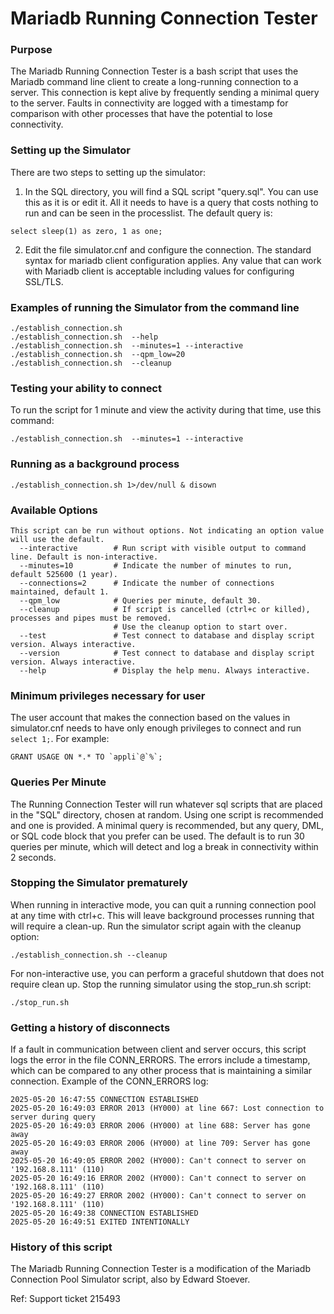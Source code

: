 # Mariadb Running Connection Tester

### Purpose

The Mariadb Running Connection Tester is a bash script that uses the Mariadb command line client to create a long-running connection to a server. This connection is kept alive by frequently sending a minimal query to the server. Faults in connectivity are logged with a timestamp for comparison with other processes that have the potential to lose connectivity.

### Setting up the Simulator
There are two steps to setting up the simulator:

 1. In the SQL directory, you will find a SQL script "query.sql". You can use this as it is or edit it. All it needs to have is a query that costs nothing to run and can be seen in the processlist. The default query is:
 ```
select sleep(1) as zero, 1 as one;
 ```

 2. Edit the file simulator.cnf and configure the connection. The standard syntax for mariadb client configuration applies. Any value that can work with Mariadb client is acceptable including values for configuring SSL/TLS.
 
### Examples of running the Simulator from the command line

```
./establish_connection.sh 
./establish_connection.sh  --help
./establish_connection.sh  --minutes=1 --interactive
./establish_connection.sh  --qpm_low=20
./establish_connection.sh  --cleanup
```    

### Testing your ability to connect

To run the script for 1 minute and view the activity during that time, use this command:

```
./establish_connection.sh  --minutes=1 --interactive
```

### Running as a background process

```
./establish_connection.sh 1>/dev/null & disown
```
    
### Available Options

```
This script can be run without options. Not indicating an option value will use the default.
  --interactive        # Run script with visible output to command line. Default is non-interactive.
  --minutes=10         # Indicate the number of minutes to run, default 525600 (1 year).
  --connections=2      # Indicate the number of connections maintained, default 1.
  --qpm_low            # Queries per minute, default 30.
  --cleanup            # If script is cancelled (ctrl+c or killed), processes and pipes must be removed.
                       # Use the cleanup option to start over.
  --test               # Test connect to database and display script version. Always interactive.
  --version            # Test connect to database and display script version. Always interactive.
  --help               # Display the help menu. Always interactive.
```

### Minimum privileges necessary for user

The user account that makes the connection based on the values in simulator.cnf needs to have only enough privileges to connect and run `select 1;`. For example:
```
GRANT USAGE ON *.* TO `appli`@`%`;
```

### Queries Per Minute

The Running Connection Tester will run whatever sql scripts that are placed in the "SQL" directory, chosen at random. Using one script is recommended and one is provided. A minimal query is recommended, but any query, DML, or SQL code block that you prefer can be used. The default is to run 30 queries per minute, which will detect and log a break in connectivity within 2 seconds.

### Stopping the Simulator prematurely

When running in interactive mode, you can quit a running connection pool at any time with ctrl+c. This will leave background processes running that will require a clean-up. Run the simulator script again with the cleanup option:
```
./establish_connection.sh --cleanup
```
For non-interactive use, you can perform a graceful shutdown that does not require clean up. Stop the running simulator using the stop_run.sh script:
```
./stop_run.sh
```

### Getting a history of disconnects

If a fault in communication between client and server occurs, this script logs the error in the file CONN_ERRORS. The errors include a timestamp, which can be compared to any other process that is maintaining a similar connection. Example of the CONN_ERRORS log:

```
2025-05-20 16:47:55 CONNECTION ESTABLISHED
2025-05-20 16:49:03 ERROR 2013 (HY000) at line 667: Lost connection to server during query
2025-05-20 16:49:03 ERROR 2006 (HY000) at line 688: Server has gone away
2025-05-20 16:49:03 ERROR 2006 (HY000) at line 709: Server has gone away
2025-05-20 16:49:05 ERROR 2002 (HY000): Can't connect to server on '192.168.8.111' (110)
2025-05-20 16:49:16 ERROR 2002 (HY000): Can't connect to server on '192.168.8.111' (110)
2025-05-20 16:49:27 ERROR 2002 (HY000): Can't connect to server on '192.168.8.111' (110)
2025-05-20 16:49:38 CONNECTION ESTABLISHED
2025-05-20 16:49:51 EXITED INTENTIONALLY
```

### History of this script

The Mariadb Running Connection Tester is a modification of the Mariadb Connection Pool Simulator script, also by Edward Stoever.

Ref: Support ticket 215493

